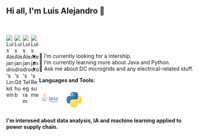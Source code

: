 ## Hi all, I'm Luis Alejandro 👋

<br/>
<br/>
<a href="https://www.linkedin.com/in/luis-alejandro-429b27134">
  <img align="left" alt="Luis Alejandro's Linkdein" width="22px" src="https://cdn.jsdelivr.net/npm/simple-icons@v3/icons/linkedin.svg" />
</a>  
<a href="https://github.com/Luis-AlejandroC">
  <img align="left" alt="Luis Alejandro's Github" width="22px" src="https://cdn.jsdelivr.net/npm/simple-icons@v3/icons/github.svg" />
</a>
<a href="https://t.me/Parasite_single">
  <img align="left" alt="Luis Alejandro's Telegram" width="22px" src="https://cdn.jsdelivr.net/npm/simple-icons@v3/icons/telegram.svg" />
</a>
<a href="https://drive.google.com/file/d/1zq_Bm4lX2CArbxOxQHo6x3rTIralR3Vc/view?usp=sharing">
  <img align="left" alt="Luis Alejandro's Resume" width="22px" src="https://icons.iconarchive.com/icons/dtafalonso/android-l/512/Drive-icon.png" />
</a>
<br/>
<br/>

- 🔭 I’m currently looking for a intership.
- 🌱 I’m currently learning more about Java and Python.
- 💬 Ask me about DC microgrids and any electrical-related stuff.

**Languages and Tools:**  

<code><img height="60" src="https://raw.githubusercontent.com/github/explore/80688e429a7d4ef2fca1e82350fe8e3517d3494d/topics/java/java.png"></code>
<code><img height="60" src="https://raw.githubusercontent.com/github/explore/80688e429a7d4ef2fca1e82350fe8e3517d3494d/topics/python/python.png"></code>
  
**I'm interesed about data analysis, IA and machine learning applied to power supply chain.**
     
<!--



// Education Section

const educationInfo = {
  display: true, // Set false to hide this section, defaults to true
  schools: [
    {
      schoolName: "Pascual Bravo University",
      logo: require("./assets/images/PascualBravo.jpeg"),
      subHeader: "Electrical Engineering",
      duration: "Currently",
      /*desc: "Participated in the research of XXX and published 3 papers.",
      descBullets: [
        "Lorem ipsum dolor sit amet, consectetur adipiscing elit",
        "Lorem ipsum dolor sit amet, consectetur adipiscing elit"
      ]*/
    },
    {
      schoolName: "Pascual Bravo University",
      logo: require("./assets/images/PascualBravo.jpeg"),
      subHeader: "Electrical technology",
      duration: "February 2016 -  September 2020",
      desc: "DC Microgrid transmission system at I.U. Pascual Bravo",
      /*descBullets: ["Lorem ipsum dolor sit amet, consectetur adipiscing elit"]*/
    }
  ]
};

// Your top 3 proficient stacks/tech experience

const techStack = {
  viewSkillBars: true, //Set it to true to show Proficiency Section
  experience: [
    {
      Stack: "WinCC - PLC programming", //Insert stack or technology you have experience in
      progressPercentage: "70%" //Insert relative proficiency in percentage
    },
    {
      Stack: "Electric design in CADe SIMU and Eplan",
      progressPercentage: "50%"
    },
    {
      Stack: "Java and Python programming",
      progressPercentage: "30%"
    }
  ],
  displayCodersrank: false // Set true to display codersrank badges section need to changes your username in src/containers/skillProgress/skillProgress.js:17:62, defaults to false
};

-->
